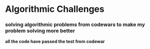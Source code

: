 # Algorithmic Challenges
### solving algorithmic problems from codewars to make my problem solving more better

**all the code have passed the test from codewar**
